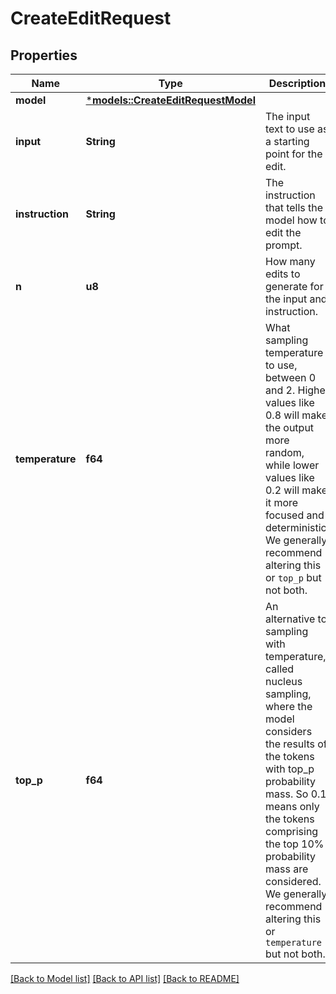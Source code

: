 # CreateEditRequest

## Properties
Name | Type | Description | Notes
------------ | ------------- | ------------- | -------------
**model** | [***models::CreateEditRequestModel**](CreateEditRequest_model.md) |  | 
**input** | **String** | The input text to use as a starting point for the edit. | [optional] [default to Some(swagger::Nullable::Present("".to_string()))]
**instruction** | **String** | The instruction that tells the model how to edit the prompt. | 
**n** | **u8** | How many edits to generate for the input and instruction. | [optional] [default to Some(swagger::Nullable::Present(1))]
**temperature** | **f64** | What sampling temperature to use, between 0 and 2. Higher values like 0.8 will make the output more random, while lower values like 0.2 will make it more focused and deterministic.  We generally recommend altering this or `top_p` but not both.  | [optional] [default to Some(swagger::Nullable::Present(1))]
**top_p** | **f64** | An alternative to sampling with temperature, called nucleus sampling, where the model considers the results of the tokens with top_p probability mass. So 0.1 means only the tokens comprising the top 10% probability mass are considered.  We generally recommend altering this or `temperature` but not both.  | [optional] [default to Some(swagger::Nullable::Present(1))]

[[Back to Model list]](../README.md#documentation-for-models) [[Back to API list]](../README.md#documentation-for-api-endpoints) [[Back to README]](../README.md)



